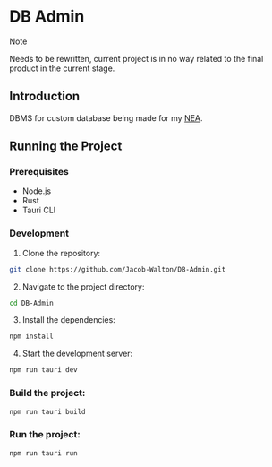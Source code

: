 # DB Admin

> [!NOTE]
> Needs to be rewritten, current project is in no way related to the final product in the current stage.

## Introduction

DBMS for custom database being made for my [NEA](https://github.com/Jacob-Walton/NEA).

## Running the Project

### Prerequisites

- Node.js
- Rust
- Tauri CLI

### Development

1. Clone the repository:

```sh
git clone https://github.com/Jacob-Walton/DB-Admin.git
```

2. Navigate to the project directory:

```sh
cd DB-Admin
```

3. Install the dependencies:

```sh
npm install
```

4. Start the development server:

```sh
npm run tauri dev
```

### Build the project:

```sh
npm run tauri build
```

### Run the project:

```sh
npm run tauri run
```